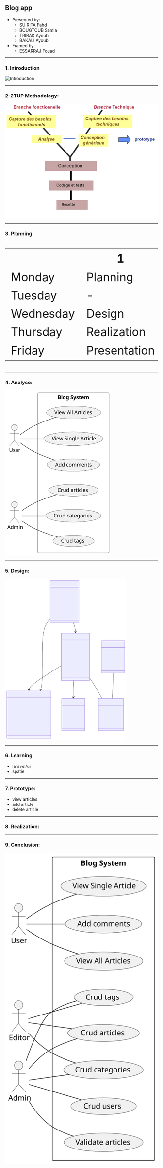 ## **Blog app**

- Presented by:
  - SUIRITA Fahd
  - BOUGTOUB Samia
  - TRIBAK Ayoub
  - BAKALI Ayoub
- Framed by:
  - ESSARRAJ Fouad

---

### **1. Introduction**

<img src="assets/Introduction.avif" alt="Introduction" style="width: 600px; height: auto;" />

---

### **2-2TUP Methodology:**

<img src="assets/2_TUP.png" alt="Introduction" style="width: 600px; height: auto;" />

---

### **3. Planning:**

<table style="font-size: 38px" >
  <tr>
    <th></th>
    <th>1</th>
    <th>2</th>
    <th>3</th>
  </tr>
  <tr>
    <td>Monday</td>
    <td>Planning</td>
    <td>Prototype</td>
    <td>Installation</td>
  </tr>
  <tr>
    <td>Tuesday</td>
    <td>-</td>
    <td>-</td>
    <td>Analysis</td>
  </tr>
  <tr>
    <td>Wednesday</td>
    <td>Design</td>
    <td>Realization</td>
    <td>Realization</td>
  </tr>
  <tr>
    <td>Thursday</td>
    <td>Realization</td>
    <td>Realization</td>
    <td>Realization</td>
  </tr>
  <tr>
    <td>Friday</td>
    <td>Presentation</td>
    <td>Presentation</td>
    <td>-</td>
  </tr>
</table>

---

### **4. Analyse:**

<img src="assets/Analyse.svg" alt="Introduction" style="width: 350px; height: auto;" />

---

### **5. Design:**

<img src="assets/Design.svg" alt="Introduction" style="width: 400px; height: auto;" />

---

### **6. Learning:**

- laravel/ui
- spatie

---

### **7. Prototype:**

- view articles
- add article
- delete article

---

### **8. Realization:**

---

### **9. Conclusion:**

![Conclusion](assets/Conclusion.svg)

